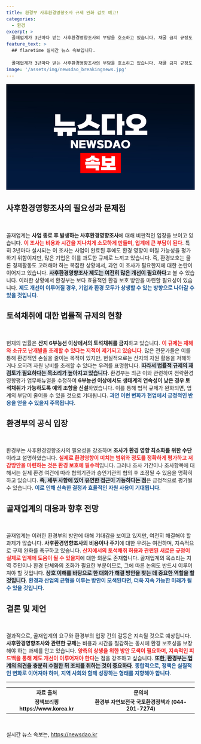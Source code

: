 ```yaml
---
title: 환경부 사후환경영향조사 규제 완화 검토 예고!
categories:
  - 환경
excerpt: >
  골재업계가 3년마다 받는 사후환경영향조사의 부담을 호소하고 있습니다. 채굴 금지 규정도 재해를 부추긴다는 주장 속, 환경부는 지역 의견을 반영하여 결정을 내리겠다고 밝혔습니다. 이 문제의 해결책은 과연 무엇일까요? 클릭해서 확인해보세요!
feature_text: >
  ## flaretime 실시간 뉴스 속보입니다.

  골재업계가 3년마다 받는 사후환경영향조사의 부담을 호소하고 있습니다. 채굴 금지 규정도 재해를 부추긴다는 주장 속, 환경부는 지역 의견을 반영하여 결정을 내리겠다고 밝혔습니다. 이 문제의 해결책은 과연 무엇일까요? 클릭해서 확인해보세요!
image: '/assets/img/newsdao_breakingnews.jpg'
---
```


<p><img src="/assets/img/newsdao_breakingnews.jpg" alt="flaretime 속보" /></p>

<h2 data-ke-size="size26">사후환경영향조사의 필요성과 문제점</h2>

<p data-ke-size="size16">&nbsp;</p>

<p>골재업계는 <b>사업 종료 후 발생하는 사후환경영향조사</b>에 대해 비판적인 입장을 보이고 있습니다. <b><span style="color: #ee2323;">이 조사는 비용과 시간을 지나치게 소모하게 만들며, 업계에 큰 부담이 된다</span></b>. 특히 3년마다 실시되는 이 조사는 사업이 완료된 후에도 환경 영향이 미칠 가능성을 평가하기 위함이지만, 많은 기업은 이를 과도한 규제로 느끼고 있습니다. 즉, 환경보호는 물론 경제활동도 고려해야 하는 복잡한 상황에서, 과연 이 조사가 필요한지에 대한 논란이 이어지고 있습니다. <b><span style="background-color: #21538527;">사후환경영향조사 제도는 여전히 많은 개선이 필요하다</span></b>고 볼 수 있습니다. 이러한 상황에서 환경부는 보다 효율적인 환경 보호 방안을 마련할 필요성이 있습니다. <b><span style="color: #1a5490;">제도 개선이 이루어질 경우, 기업과 환경 모두가 상생할 수 있는 방향으로 나아갈 수 있을 것입니다</span></b>.</p>

<h2 data-ke-size="size26">토석채취에 대한 법률적 규제의 현황</h2>

<p data-ke-size="size16">&nbsp;</p>

<p>현재의 법률은 <b>산지 6부능선 이상에서의 토석채취를 금지</b>하고 있습니다. <b><span style="color: #ee2323;">이 규제는 재해와 소규모 난개발을 초래할 수 있다는 지적이 제기되고 있습니다</span></b>. 많은 전문가들은 이를 통해 환경적인 손실을 줄이는 목적이 있지만, 현실적으로는 산지의 자원 활용을 저해하거나 오히려 자원 낭비를 초래할 수 있다는 우려를 표명합니다. <b><span style="background-color: #21538527;">따라서 법률적 규제의 재검토가 필요하다는 목소리가 높아지고 있습니다</span></b>. 환경부는 최근 이와 관련하여 전략환경영향평가 업무매뉴얼을 수정하여 <b>6부능선 이상에서도 생태계의 연속성이 낮은 경우 토석채취가 가능하도록 예외 조항을 신설</b>하였습니다. 이를 통해 법적 규제가 완화되면, 업계의 부담이 줄어들 수 있을 것으로 기대됩니다. <b><span style="color: #1a5490;">과연 이런 변화가 현업에서 긍정적인 반응을 얻을 수 있을지 주목됩니다</span></b>.</p>

<h2 data-ke-size="size26">환경부의 공식 입장</h2>

<p data-ke-size="size16">&nbsp;</p>

<p>환경부는 사후환경영향조사의 필요성을 강조하며 <b>조사가 환경 영향 최소화를 위한 수단</b>이라고 설명하였습니다. <b><span style="color: #ee2323;">실제로 환경영향이 미치는 범위와 정도를 정확하게 평가하고 저감방안을 마련하는 것은 환경 보호에 필수적</span></b>입니다. 그러나 조사 기간이나 조사항목에 대해서는 실제 환경 여건에 따라 협의기관과 승인기관의 협의 후 조정될 수 있음을 명확히 하고 있습니다. <b><span style="background-color: #21538527;">즉, 세부 사항에 있어 유연한 접근이 가능하다는 점</span></b>은 긍정적으로 평가될 수 있습니다. <b><span style="color: #1a5490;">이로 인해 신속한 결정과 효율적인 자원 사용이 기대됩니다</span></b>.</p>

<h2 data-ke-size="size26">골재업계의 대응과 향후 전망</h2>

<p data-ke-size="size16">&nbsp;</p>

<p>골재업계는 이러한 환경부의 방안에 대해 기대감을 보이고 있지만, 여전히 해결해야 할 과제가 많습니다. <b>사후환경영향조사의 비용이나 주기</b>에 대한 우려는 여전하며, 지속적으로 규제 완화를 촉구하고 있습니다. <b><span style="color: #ee2323;">산지에서의 토석채취 허용과 관련된 새로운 규정이 실제로 업계에 도움이 될 수 있을지</span></b>에 대한 의문도 존재합니다. 골재업계의 목소리는 지역 주민이나 환경 단체와의 조화가 필요한 부분이므로, 그에 따른 논의도 반드시 이루어져야 할 것입니다. <b><span style="background-color: #21538527;">상호 이해를 바탕으로 한 대화가 해결 방안을 찾는 데 중요한 역할을 할 것입니다</span></b>. <b><span style="color: #1a5490;">환경과 산업의 균형을 이루는 방안이 모색된다면, 더욱 지속 가능한 미래가 될 수 있을 것입니다</span></b>.</p>

<h2 data-ke-size="size26">결론 및 제언</h2>

<p data-ke-size="size16">&nbsp;</p>

<p>결과적으로, 골재업계의 요구와 환경부의 입장 간의 갈등은 지속될 것으로 예상됩니다. <b>사후환경영향조사와 관련한 규제</b>는 비용과 시간을 절감하는 동시에 환경 보호성을 보장해야 하는 과제를 안고 있습니다. <b><span style="color: #ee2323;">양측의 상생을 위한 방안 모색이 필요하며, 지속적인 피드백을 통해 제도 개선이 이루어져야 한다</span></b>는 점을 강조하고 싶습니다. <b><span style="background-color: #21538527;">또한, 환경부는 업계의 의견을 충분히 수렴한 뒤 조치를 취하는 것이 중요하다</span></b>. <b><span style="color: #1a5490;">종합적으로, 정책은 실질적인 변화로 이어져야 하며, 지역 사회와 함께 성장하는 형태를 지향해야 합니다</span></b>.</p>

<hr>

<table style="width: 100%;">
    <tr>
        <td style="text-align: center; height: 17px;"><b>자료 출처</b></td>
        <td style="text-align: center; height: 17px;"><b>문의처</b></td>
    </tr>
    <tr>
        <td style="text-align: center; height: 17px;"><b>정책브리핑 https://www.korea.kr</b></td>
        <td style="text-align: center; height: 17px;"><b>환경부 자연보전국 국토환경정책과 (044-201-7274)</b></td>
    </tr>
</table>

<p data-ke-size="size16">&nbsp;</p>
실시간 뉴스 속보는, <a href="https://newsdao.kr" rel="dofollow">https://newsdao.kr</a>


